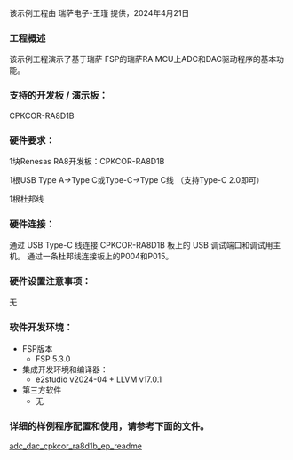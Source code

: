 该示例工程由 瑞萨电子-王瑾 提供，2024年4月21日

### 工程概述

该示例工程演示了基于瑞萨 FSP的瑞萨RA MCU上ADC和DAC驱动程序的基本功能。

### 支持的开发板 / 演示板：

CPKCOR-RA8D1B
   
### 硬件要求：

1块Renesas RA8开发板：CPKCOR-RA8D1B

1根USB Type A->Type C或Type-C->Type C线 （支持Type-C 2.0即可）

1根杜邦线

### 硬件连接：

通过 USB Type-C 线连接 CPKCOR-RA8D1B 板上的 USB 调试端口和调试用主机。
通过一条杜邦线连接板上的P004和P015。

### 硬件设置注意事项：

无

### 软件开发环境：
   
* FSP版本
  * FSP 5.3.0
* 集成开发环境和编译器：
  * e2studio v2024-04 + LLVM v17.0.1
* 第三方软件
  * 无 
	   

### 详细的样例程序配置和使用，请参考下面的文件。

[adc_dac_cpkcor_ra8d1b_ep_readme](adc_dac_cpkcor_ra8d1b_ep_readme.md)
